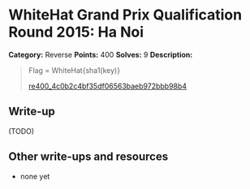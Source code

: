 # WhiteHat Grand Prix Qualification Round 2015: Ha Noi

**Category:** Reverse
**Points:** 400
**Solves:** 9
**Description:**

> Flag = WhiteHat{sha1(key)}
> 
> [re400_4c0b2c4bf35df06563baeb972bbb98b4](re400_4c0b2c4bf35df06563baeb972bbb98b4)


## Write-up

(TODO)

## Other write-ups and resources

* none yet

